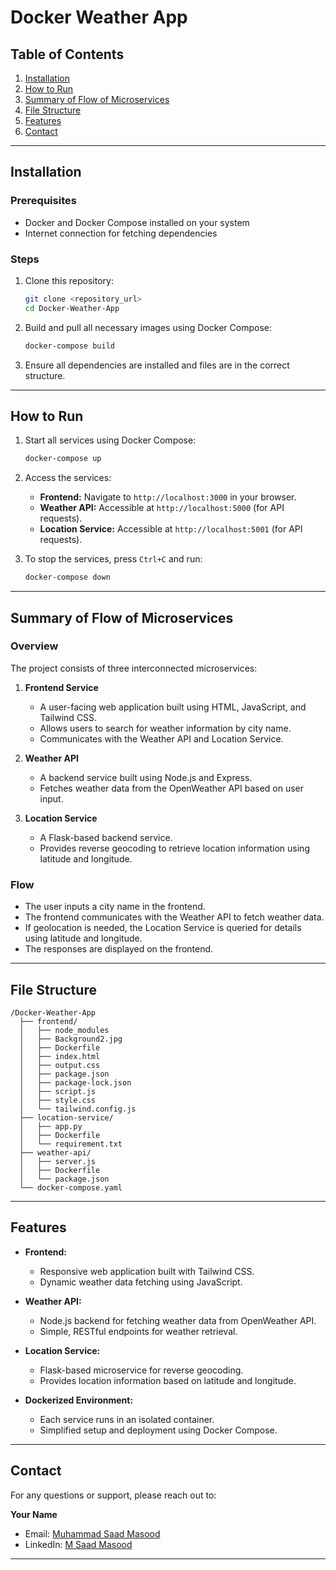 # Docker Weather App

## Table of Contents
1. [Installation](#installation)
2. [How to Run](#how-to-run)
3. [Summary of Flow of Microservices](#summary-of-flow-of-microservices)
4. [File Structure](#file-structure)
5. [Features](#features)
6. [Contact](#contact)

---

## Installation

### Prerequisites
- Docker and Docker Compose installed on your system
- Internet connection for fetching dependencies

### Steps
1. Clone this repository:
   ```bash
   git clone <repository_url>
   cd Docker-Weather-App
   ```
2. Build and pull all necessary images using Docker Compose:
   ```bash
   docker-compose build
   ```
3. Ensure all dependencies are installed and files are in the correct structure.

---

## How to Run

1. Start all services using Docker Compose:
   ```bash
   docker-compose up
   ```
2. Access the services:
   - **Frontend:** Navigate to `http://localhost:3000` in your browser.
   - **Weather API:** Accessible at `http://localhost:5000` (for API requests).
   - **Location Service:** Accessible at `http://localhost:5001` (for API requests).

3. To stop the services, press `Ctrl+C` and run:
   ```bash
   docker-compose down
   ```

---

## Summary of Flow of Microservices

### Overview
The project consists of three interconnected microservices:

1. **Frontend Service**
   - A user-facing web application built using HTML, JavaScript, and Tailwind CSS.
   - Allows users to search for weather information by city name.
   - Communicates with the Weather API and Location Service.

2. **Weather API**
   - A backend service built using Node.js and Express.
   - Fetches weather data from the OpenWeather API based on user input.

3. **Location Service**
   - A Flask-based backend service.
   - Provides reverse geocoding to retrieve location information using latitude and longitude.

### Flow
- The user inputs a city name in the frontend.
- The frontend communicates with the Weather API to fetch weather data.
- If geolocation is needed, the Location Service is queried for details using latitude and longitude.
- The responses are displayed on the frontend.

---

## File Structure

```plaintext
/Docker-Weather-App
  ├── frontend/
  │   ├── node_modules
  │   ├── Background2.jpg
  │   ├── Dockerfile
  │   ├── index.html
  │   ├── output.css
  │   ├── package.json
  │   ├── package-lock.json
  │   ├── script.js
  │   ├── style.css
  │   └── tailwind.config.js
  ├── location-service/
  │   ├── app.py
  │   ├── Dockerfile
  │   └── requirement.txt
  ├── weather-api/
  │   ├── server.js
  │   ├── Dockerfile
  │   └── package.json
  └── docker-compose.yaml
```

---

## Features

- **Frontend:**
  - Responsive web application built with Tailwind CSS.
  - Dynamic weather data fetching using JavaScript.

- **Weather API:**
  - Node.js backend for fetching weather data from OpenWeather API.
  - Simple, RESTful endpoints for weather retrieval.

- **Location Service:**
  - Flask-based microservice for reverse geocoding.
  - Provides location information based on latitude and longitude.

- **Dockerized Environment:**
  - Each service runs in an isolated container.
  - Simplified setup and deployment using Docker Compose.

---

## Contact

For any questions or support, please reach out to:

**Your Name**
- Email: [Muhammad Saad Masood](mailto:saadq10922@gmail.com)
- LinkedIn: [M Saad Masood](https://www.linkedin.com/in/m-saadmasood)

---

